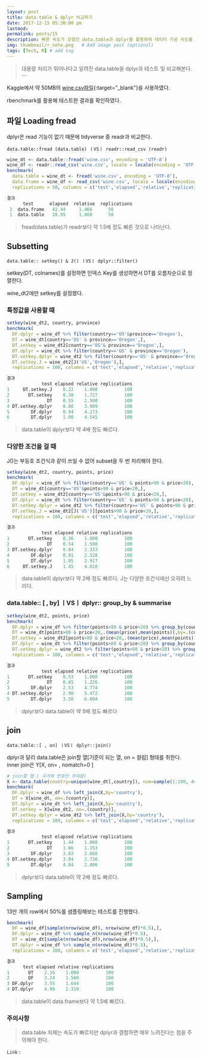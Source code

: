 ```yaml
---
layout: post
title: data.table & dplyr 비교하기
date: 2017-12-15 05:30:00 pm
lastmod:
permalink: posts/15
description: 빠른 속도가 강점인 data.table과 dplyr을 활용하여 데이터 가공 속도를 비교한다.# Add post description (optional)
img: thumbnail/r_note.png   # Add image post (optional)
tags: [Tech, R] # add tag
---
```


> 대용량 처리가 뛰어나다고 알려진 data.table을 dplyr과 테스트 및 비교해본다. -- 

Kaggle에서 약 50MB의 [wine csv파일](https://www.kaggle.com/hiteshp/weekend-which-wine-wins/data){:target="_blank"}을 사용하였다.

rbenchmark를 활용해 테스트한 결과를 확인하였다.

## 파일 Loading fread

dplyr은 read 기능이 없기 때문에 tidyverse 중 readr과 비교한다.

`data.table::fread (data.table) ㅣVSㅣ readr::read_csv (readr)`

``` r
wine_dt <- data.table::fread('wine.csv', encoding = 'UTF-8')
wine_df <- readr::read_csv('wine.csv', locale = locale(encoding = 'UTF-8'))
benchmark(
  data.table = wine_dt <- fread('wine.csv', encoding = 'UTF-8'),
  data.frame = wine_df <- read_csv('wine.csv', locale = locale(encoding = 'UTF-8')),
  replications = 50, columns = c('test','elapsed','relative','replications'))
```

``` r
결과
      test      elapsed  relative  replications 
 2  data.frame   42.44     1.466      50        
 1  data.table   28.95     1.000      50        
```

> fread(data.table)가 readr보다 약 1.5배 정도 빠른 것으로 나타난다.

## Subsetting 

`data.table:: setkey() & J() ㅣVSㅣ dplyr::filter()`

setkey(DT, colnames)를 설정하면 인덱스 Key를 생성하면서 DT를 오름차순으로 정렬한다.

wine_dt2에만 setkey를 설정했다.

### 특정값을 사용할 때

``` r
setkey(wine_dt2, country, province)
benchmark(
  DF.dplyr = wine_df %>% filter(country=='US'&province=='Oregon'),
  DT = wine_dt[country=='US' & province=='Oregon',],
  DT.setkey = wine_dt2[country=='US'& province=='Oregon',],
  DT.dplyr = wine_dt %>% filter(country=='US' & province=='Oregon'),
  DT.setkey.dplyr = wine_dt2 %>% filter(country=='US' & province=='Oregon'),
  DT.setkey.J = wine_dt2[J('US','Oregon'),],
  replications = 100, columns = c('test','elapsed','relative','replications'))
```

``` r
결과
             test elapsed relative replications
1     DT.setkey.J    0.22    1.000          100
2       DT.setkey    0.38    1.727          100
3              DT    0.55    2.500          100
4 DT.setkey.dplyr    0.86    3.909          100
5        DF.dplyr    0.94    4.273          100
6        DT.dplyr    1.00    4.545          100
```

> data.table이 dplyr보다 약 4배 정도 빠르다.

### 다양한 조건을 걸 때

J()는 부등호 조건식과 같이 쓰일 수 없어 subset을 두 번 처리해야 한다.

``` r
setkey(wine_dt2, country, points, price)
benchmark(
  DF.dplyr = wine_df %>% filter(country=='US' & points>90 & price<20),
  DT = wine_dt[country=='US'&points>90 & price<20,],
  DT.setkey = wine_dt2[country=='US'&points>90 & price<20,],
  DT.dplyr = wine_dt %>% filter(country=='US' & points>90 & price<20),
  DT.setkey.dplyr = wine_dt2 %>% filter(country=='US' & points>90 & price<20),
  DT.setkey.J = wine_dt2[J('US')][points>90 & price<20,],
  replications = 100, columns = c('test','elapsed','relative','replications'))
```

``` r
결과
             test elapsed relative replications
1       DT.setkey    0.36    1.000          100
2              DT    0.54    1.500          100
3 DT.setkey.dplyr    0.84    2.333          100
4        DF.dplyr    0.91    2.528          100
5        DT.dplyr    1.05    2.917          100
6     DT.setkey.J    1.45    4.028          100
```

> data.table이 dplyr보다 약 2배 정도 빠르다. J는 다양한 조건식에선 오히려 느리다.

### data.table:: [ , by] ㅣVSㅣ dplyr:: group_by & summarise

``` r
setkey(wine_dt2, points, price)
benchmark(
  DF.dplyr = wine_df %>% filter(points>80 & price<20) %>% group_by(country) %>% summarise(mean(price), mean(points)),
  DT = wine_dt[points>80 & price<20,.(mean(price),mean(points)),by=.(country)],
  DT.setkey = wine_dt2[points>80 & price<20,.(mean(price),mean(points)), by=.(country)],
  DT.dplyr = wine_dt %>% filter(points>80 & price<20) %>% group_by(country) %>% summarise(mean(price), mean(points)),
  DT.setkey.dplyr = wine_dt2 %>% filter(points>80 & price<20) %>% group_by(country) %>% summarise(mean(price), mean(points)),
  replications = 100, columns = c('test','elapsed','relative','replications'))
```

``` r
결과
             test elapsed relative replications
1       DT.setkey    0.53    1.000          100
2              DT    0.65    1.226          100
3        DF.dplyr    2.53    4.774          100
4 DT.setkey.dplyr    2.90    5.472          100
5        DT.dplyr    3.50    6.604          100
```

> dplyr보다 data.table이 약 5배 정도 빠르다

## join

`data.table::[ , on] ㅣVSㅣ dplyr::join()`

dplyr과 달리 data.table은 join할 열[기준이 되는 열, on = 컬럼] 형태를 취한다.
inner join은 Y[X, on= , nomatch=0 ]

``` r
# join할 열 ( 국가에 번호만 부여함)
X <- data.table(country=unique(wine_dt[,country]), num=sample(1:100, 44, replace = F))
benchmark(
  DF.dplyr = wine_df %>% left_join(X,by='country'),
  DT = X[wine_dt, on=.(country)],
  DT.dplyr = wine_dt %>% left_join(X,by='country'),
  DT.setkey = X[wine_dt2, on=.(country)],
  DT.setkey.dplyr = wine_dt2 %>% left_join(X,by='country'),
  replications = 100, columns = c('test','elapsed','relative','replications'))
```

``` r
결과
             test elapsed relative replications
1       DT.setkey    1.44    1.000          100
2              DT    1.66    1.153          100
3        DF.dplyr    3.83    2.660          100
4 DT.setkey.dplyr    3.94    2.736          100
5        DT.dplyr    4.04    2.806          100
```

> dplyr보다 data.table이 약 2배 정도 빠르다.

## Sampling

13만 개의 row에서 50%를 샘플링해보는 테스트를 진행했다.

```r
benchmark(
  DF = wine_df[sample(nrow(wine_df), nrow(wine_df)*0.5),],
  DF.dplyr = wine_df %>% sample_n(nrow(wine_df)*0.5),
  DT = wine_dt[sample(nrow(wine_df),nrow(wine_df)*0.5),],
  DT.dplyr = wine_df %>% sample_n(nrow(wine_dt)*0.5),
  replications = 100, columns = c('test','elapsed','relative','replications'))
```

```r
결과
      test elapsed relative replications
1       DT    2.16    1.000          100
2       DF    3.24    1.500          100
3 DF.dplyr    3.55    1.644          100
4 DT.dplyr    4.99    2.310          100
```

> data.table이 data.frame보다 약 1.5배 빠르다.

### 주의사항

> data.table 자체는 속도가 빠르지만 dplyr과 결합하면 매우 느려진다는 점을 주의해야 한다.

`Link` : 

